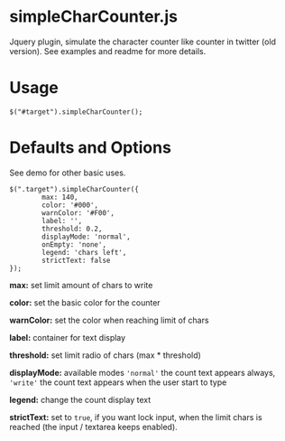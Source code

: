 simpleCharCounter.js
=================

Jquery plugin, simulate the character counter like counter in twitter (old version). See examples and readme for more details.

# Usage #

    $("#target").simpleCharCounter();

# Defaults and Options #

See demo for other basic uses.

    $(".target").simpleCharCounter({
			max: 140,
			color: '#000',
			warnColor: '#F00',
			label: '',
			threshold: 0.2,
			displayMode: 'normal',
			onEmpty: 'none',
			legend: 'chars left',
			strictText: false
	});

**max:** set limit amount of chars to write

**color:** set the basic color for the counter

**warnColor:** set the color when reaching limit of chars

**label:** container for text display

**threshold:** set limit radio of chars (max * threshold)

**displayMode:** available modes `'normal'` the count text appears always, `'write'` the count text appears when the user start to type

**legend:** change the count display text

**strictText:** set to `true`, if you want lock input, when the limit chars is reached (the input / textarea keeps enabled).